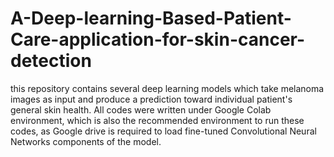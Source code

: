 # A-Deep-learning-Based-Patient-Care-application-for-skin-cancer-detection
this repository contains several deep learning models which take melanoma images as input and produce a prediction toward individual patient's general skin health.
All codes were written under Google Colab environment, which is also the recommended environment to run these codes, as Google drive is required to load fine-tuned Convolutional Neural Networks components of the model.

